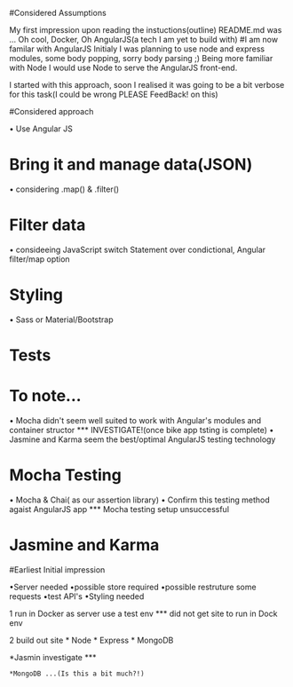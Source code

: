 #Considered Assumptions 

My first impression upon reading the instuctions(outline) README.md was ...
Oh cool, Docker, Oh AngularJS(a tech I am yet to build with)
#I am now familar with AngularJS
Initialy I was planning to use node and express modules, some body popping, sorry body parsing ;)
Being more familiar with Node I would use Node to serve the AngularJS front-end.

I started with this approach, soon I realised it was going to be a bit verbose for this task(I could be wrong PLEASE FeedBack! on this)

#Considered approach

• Use Angular JS  
# Bring it and manage data(JSON)
• considering .map() & .filter()
# Filter data
• consideeing JavaScript switch Statement over condictional, Angular filter/map option
# Styling
• Sass or Material/Bootstrap 

# Tests

# To note...
• Mocha didn't seem well suited to work with Angular's modules and container structor *** INVESTIGATE!(once bike app tsting is complete)
• Jasmine and Karma seem the best/optimal AngularJS testing technology 

# Mocha Testing
• Mocha & Chai( as our assertion library)
• Confirm this testing method agaist AngularJS app
*** Mocha testing setup unsuccessful

# Jasmine and Karma



#Earliest Initial impression

•Server needed
•possible store required
•possible restruture some requests
•test API's
•Styling needed

1 run in Docker
    as server 
    use a test env
*** did not get site to run in Dock env 
    

2 build out site
    * Node
    * Express
    * MongoDB


*Jasmin investigate ***

    *MongoDB ...(Is this a bit much?!)
